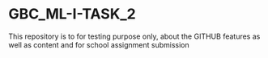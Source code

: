 # GBC_ML-I-TASK_2

This repository is to for testing purpose only, about the GITHUB features as well as content and for school assignment submission
